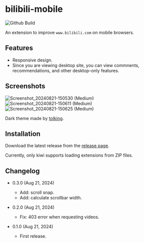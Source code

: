 bilibili-mobile
===========

![Github Build](https://github.com/eight04/bilibili-mobile/workflows/.github/workflows/build.yml/badge.svg)

An extension to improve `www.bilibili.com` on mobile browsers.

Features
--------

* Responsive design.
* Since you are viewing desktop site, you can view commnents, recommendations, and other desktop-only features.

Screenshots
-----------

![Screenshot_20240821-150530 (Medium)](https://github.com/user-attachments/assets/ebcdda6f-805f-4bd1-b8de-678369c81d7a) ![Screenshot_20240821-150611 (Medium)](https://github.com/user-attachments/assets/a3759532-bd5b-4f9f-8084-a54263d0ad45) ![Screenshot_20240821-150625 (Medium)](https://github.com/user-attachments/assets/a7342eba-40cf-4db4-b035-8795ee96e58d)

Dark theme made by [tolking](https://github.com/tolking/usercss/tree/main/bilibili-palette).

Installation
------------

Download the latest release from the [release page](https://github.com/eight04/bilibili-mobile/releases).

Currently, only kiwi supports loading extensions from ZIP files.

Changelog
---------

* 0.3.0 (Aug 21, 2024)

  - Add: scroll snap.
  - Add: calculate scrollbar width.

* 0.2.0 (Aug 21, 2024)

  - Fix: 403 error when requesting videos.

* 0.1.0 (Aug 21, 2024)

  - First release.
